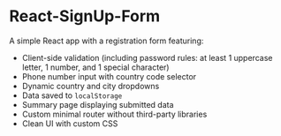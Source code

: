 # React-SignUp-Form

A simple React app with a registration form featuring:

- Client-side validation (including password rules: at least 1 uppercase letter, 1 number, and 1 special character)
- Phone number input with country code selector
- Dynamic country and city dropdowns
- Data saved to `localStorage`
- Summary page displaying submitted data
- Custom minimal router without third-party libraries
- Clean UI with custom CSS

